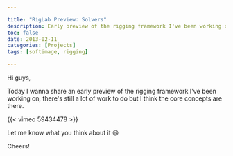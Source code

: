 ```yaml
---

title: "RigLab Preview: Solvers"
description: Early preview of the rigging framework I've been working on.
toc: false
date: 2013-02-11
categories: [Projects]
tags: [softimage, rigging]

---
```

<!--more-->

Hi guys,

Today I wanna share an early preview of the rigging framework I've been
working on, there's still a lot of work to do but I think the core
concepts are there.

{{< vimeo 59434478 >}}

Let me know what you think about it :smiley:

Cheers!
